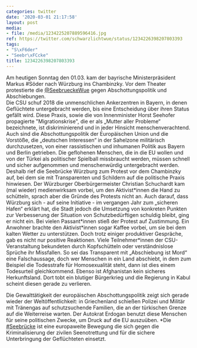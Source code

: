 ```yaml
---
categories: twitter
date: '2020-03-01 21:17:58'
layout: post
media:
- file: /media/1234225207889596416.jpg
ref: https://twitter.com/schwarzlichtwue/status/1234226398207803393
tags:
- "S\xF6der"
- "Seebr\xFCcke"
title: 1234226398207803393
---
```

Am heutigen Sonntag den 01.03. kam der bayrische Ministerpräsident Markus #Söder nach Würzburg ins Chambinzky. Vor dem Theater protestierte die [@SeebrueckeWue](https://twitter.com/SeebrueckeWue) gegen Abschottungspolitik und Abschiebungen.  
Die CSU schuf 2018 die unmenschlichen Ankerzentren in Bayern, in denen Geflüchtete untergebracht werden, bis eine Entscheidung über ihren Status gefällt wird. 
Diese Praxis, sowie die von Innenminister Horst Seehofer propagierte "Migrationskrise", die er als „Mutter aller Probleme“ bezeichnete, ist diskriminierend und in jeder Hinsicht menschenverachtend. 
Auch sind die Abschottungspolitik der Europäischen Union und die Vorstöße, die „deutschen Interessen“ in der Sahelzone militärisch durchzusetzen, von einer rassistischen und inhumanen Politik aus Bayern und Berlin getrieben. 
Die geflohenen Menschen, die in die EU wollen und von der Türkei als politischer Spielball missbraucht werden, müssen schnell und sicher aufgenommen und menschenwürdig untergebracht werden. 
Deshalb rief die Seebrücke Würzburg zum Protest vor dem Chambinzky auf, bei dem sie mit Transparenten und Schildern auf die politische Praxis hinwiesen. 
Der Würzburger Oberbürgermeister Christian Schuchardt kam (mal wieder) medienwirksam vorbei, um den Aktivist\*innen die Hand zu schütteln, sprach aber die Gründe des Protests nicht an. 
Auch darauf, dass Würzburg sich - auf seine Initiative - im vergangen Jahr zum „sicheren Hafen“ erklärt hat, die Stadt jedoch die Umsetzung von konkreten Punkten zur Verbesserung der Situation von Schutzbedürftigen schuldig bleibt, ging er nicht ein. 
Bei vielen Passant\*innen stieß der Protest auf Zustimmung. Ein Anwohner brachte den Aktivist\*innen sogar Kaffee vorbei, um sie bei dem kalten Wetter zu unterstützen. 
Doch trotz einiger produktiver Gespräche, gab es nicht nur positive Reaktionen. Viele Teilnehmer\*innen der CSU-Veranstaltung bekundeten durch Kopfschütteln oder verständnislose Sprüche ihr Missfallen. 
So sei das Transparent mit „Abschiebung ist Mord“ eine Falschaussage, doch wer Menschen in ein Land abschiebt, in dem zum Beispiel die Todesstrafe für Homosexualität steht, dann ist dies einem Todesurteil gleichkommend. 
Ebenso ist Afghanistan kein sicheres Herkunftsland. Dort tobt ein blutiger Bürgerkrieg und die Regierung in Kabul scheint diesen gerade zu verlieren. 

Die Gewalttätigkeit der europäischen Abschottungspolitik zeigt sich gerade wieder der Weltöffentlichkeit: 
in Griechenland schießen Polizei und Militär mit Tränengas auf schutzsuchende Familien, die an der türkischen Grenze auf die Weiterreise warten. Der Autokrat Erdogan benutzt diese Menschen für seine politischen Zwecke, um Druck auf die EU auszuüben. 
\*Die [#Seebrücke](/t/seebrücke) ist eine europaweite Bewegung die sich gegen die Kriminalisierung der zivilen Seenotrettung und für die sichere Unterbringung der Geflüchteten einsetzt. 